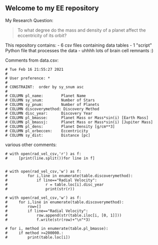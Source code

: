 ## Welcome to my EE repository
My Research Question:
> To what degree do the mass and density of a planet affect the eccentricity of its orbit?

This repository contains:
    - 6 csv files containing data tables
    - 1 "script" Python file that processes the data
    - uhhhh lots of brain cell remnants :)
    
Comments from data.csv:
```# This file was produced by the NASA Exoplanet Archive  http://exoplanetarchive.ipac.caltech.edu
# Tue Feb 16 21:55:27 2021
#
# User preference: *
#
# CONSTRAINT:  order by sy_snum asc
#
# COLUMN pl_name:        Planet Name
# COLUMN sy_snum:        Number of Stars
# COLUMN sy_pnum:        Number of Planets
# COLUMN discoverymethod: Discovery Method
# COLUMN disc_year:      Discovery Year
# COLUMN pl_bmasse:      Planet Mass or Mass*sin(i) [Earth Mass]
# COLUMN pl_bmassj:      Planet Mass or Mass*sin(i) [Jupiter Mass]
# COLUMN pl_dens:        Planet Density [g/cm**3]
# COLUMN pl_orbeccen:    Eccentricity
# COLUMN sy_dist:        Distance [pc]
```

various other comments:
```
# with open(rad_vel_csv,'r') as f:
#     [print(line.split())for line in f]


# with open(rad_vel_csv,'w') as f:
#         for i,line in enumerate(table.discoverymethod):
#             if line=="Radial Velocity":
#                 r = table.loc[i].disc_year
#                 print(str(r))

# with open(rad_vel_csv,'w') as f:
#     for i,line in enumerate(table.discoverymethod):
#         row=[]
#         if line=="Radial Velocity":
#             row.append(str(table.iloc[i, [0, 1]]))
#             f.write(str(row)+"\n"*3)

# for i, method in enumerate(table.pl_bmasse):
#     if method >=200000.:
#         print(table.loc[i])
```
